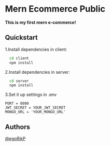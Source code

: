 # Mern Ecommerce Public
__This is my first mern e-commerce!__

## Quickstart

1.Install dependencies in client:
```bash
  cd client
  npm install
```
2.Install dependencies in server:
```bash
  cd server
  npm install
```
3.Set it up settings in .env
```
PORT = 8080
JWT_SECRET = YOUR_JWT_SECRET
MONGO_URL = 'YOUR_MONGO_URL'
```

## Authors
 [@egoRikP](https://github.com/egoRikP)

